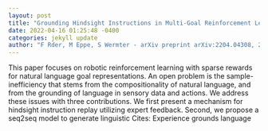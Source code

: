 ```yaml
--- 
layout: post 
title: "Grounding Hindsight Instructions in Multi-Goal Reinforcement Learning for Robotics" 
date: 2022-04-16 01:25:48 -0400 
categories: jekyll update 
author: "F Rder, M Eppe, S Wermter - arXiv preprint arXiv:2204.04308, 2022" 
--- 
```

This paper focuses on robotic reinforcement learning with sparse rewards for natural language goal representations. An open problem is the sample-inefficiency that stems from the compositionality of natural language, and from the grounding of language in sensory data and actions. We address these issues with three contributions. We first present a mechanism for hindsight instruction replay utilizing expert feedback. Second, we propose a seq2seq model to generate linguistic Cites: Experience grounds language
